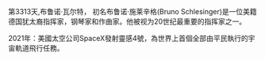 第3313天,布鲁诺·瓦尔特， 初名布鲁诺·施莱辛格(Bruno Schlesinger)是一位美籍德国犹太裔指挥家，钢琴家和作曲家。他被视为20世纪最重要的指挥家之一。

2021年：美國太空公司SpaceX發射靈感4號，為世界上首個全部由平民執行的宇宙軌道飛行任務。